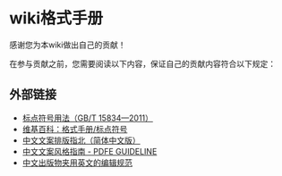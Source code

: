 # wiki格式手册
感谢您为本wiki做出自己的贡献！

在参与贡献之前，您需要阅读以下内容，保证自己的贡献内容符合以下规定：


## 外部链接

-   [标点符号用法（GB/T 15834—2011）](http://www.moe.gov.cn/jyb_sjzl/ziliao/A19/201001/W020190128580990138234.pdf)
-   [维基百科：格式手册/标点符号](https://zh.wikipedia.org/wiki/Wikipedia:%E6%A0%BC%E5%BC%8F%E6%89%8B%E5%86%8C/%E6%A0%87%E7%82%B9%E7%AC%A6%E5%8F%B7)
-   [中文文案排版指北（简体中文版）](https://mazhuang.org/wiki/chinese-copywriting-guidelines/)
-   [中文文案风格指南 - PDFE GUIDELINE](https://pdfe.github.io/GUIDELINE/#/others/copywriter)
-   [中文出版物夹用英文的编辑规范](https://www.nppa.gov.cn/nppa/contents/805/102791.shtml)
